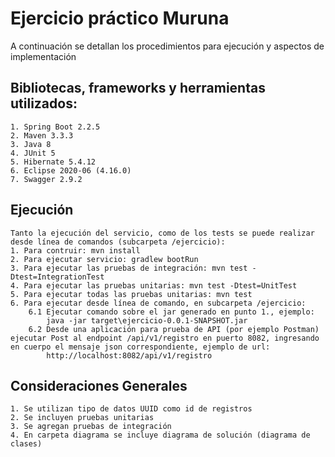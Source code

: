 # Ejercicio práctico Muruna
A continuación se detallan los procedimientos para ejecución y aspectos de implementación

## Bibliotecas, frameworks y herramientas utilizados:
	1. Spring Boot 2.2.5
	2. Maven 3.3.3
	3. Java 8
	4. JUnit 5
	5. Hibernate 5.4.12
	6. Eclipse 2020-06 (4.16.0)
 	7. Swagger 2.9.2

## Ejecución
	Tanto la ejecución del servicio, como de los tests se puede realizar desde línea de comandos (subcarpeta /ejercicio):
	1. Para contruir: mvn install
	2. Para ejecutar servicio: gradlew bootRun
	3. Para ejecutar las pruebas de integración: mvn test -Dtest=IntegrationTest
	4. Para ejecutar las pruebas unitarias: mvn test -Dtest=UnitTest
	5. Para ejecutar todas las pruebas unitarias: mvn test
	6. Para ejecutar desde línea de comando, en subcarpeta /ejercicio:
		6.1 Ejecutar comando sobre el jar generado en punto 1., ejemplo: 
			java -jar target\ejercicio-0.0.1-SNAPSHOT.jar
		6.2 Desde una aplicación para prueba de API (por ejemplo Postman) ejecutar Post al endpoint /api/v1/registro en puerto 8082, ingresando en cuerpo el mensaje json correspondiente, ejemplo de url:
			http://localhost:8082/api/v1/registro

## Consideraciones Generales
	1. Se utilizan tipo de datos UUID como id de registros
 	2. Se incluyen pruebas unitarias
	3. Se agregan pruebas de integración
	4. En carpeta diagrama se incluye diagrama de solución (diagrama de clases)
